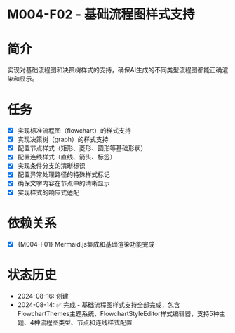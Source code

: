 # M004-F02 - 基础流程图样式支持

# 简介
实现对基础流程图和决策树样式的支持，确保AI生成的不同类型流程图都能正确渲染和显示。

# 任务
- [x] 实现标准流程图（flowchart）的样式支持
- [x] 实现决策树（graph）的样式支持
- [x] 配置节点样式（矩形、菱形、圆形等基础形状）
- [x] 配置连线样式（直线、箭头、标签）
- [x] 实现条件分支的清晰标识
- [x] 配置异常处理路径的特殊样式标记
- [x] 确保文字内容在节点中的清晰显示
- [x] 实现样式的响应式适配

# 依赖关系
- [x] {M004-F01} Mermaid.js集成和基础渲染功能完成

# 状态历史
- 2024-08-16: 创建
- 2024-08-14: ✅ 完成 - 基础流程图样式支持全部完成，包含FlowchartThemes主题系统、FlowchartStyleEditor样式编辑器，支持5种主题、4种流程图类型、节点和连线样式配置
